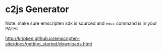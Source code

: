 # c2js Generator

Note: make sure emscripten sdk is sourced and `emcc` command is in your PATH:

http://kripken.github.io/emscripten-site/docs/getting_started/downloads.html